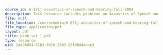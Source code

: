 ```yaml
---
course_id: 6-551j-acoustics-of-speech-and-hearing-fall-2004
description: This resource includes problems on Acoustics of Speech and Hearing.
file: null
file_location: /coursemedia/6-551j-acoustics-of-speech-and-hearing-fall-2004/2aa96d5481639976250322fd8d4edae3_prob_set_1.pdf
file_type: application/pdf
layout: pdf
title: prob_set_1.pdf
type: resource
uid: 2aa96d54-8163-9976-2503-22fd8d4edae3
---
```

